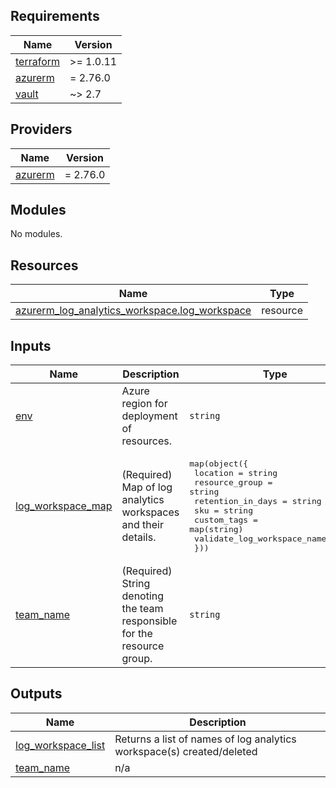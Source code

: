 <!-- BEGIN_TF_DOCS -->
## Requirements

| Name | Version |
|------|---------|
| <a name="requirement_terraform"></a> [terraform](#requirement\_terraform) | >= 1.0.11 |
| <a name="requirement_azurerm"></a> [azurerm](#requirement\_azurerm) | = 2.76.0 |
| <a name="requirement_vault"></a> [vault](#requirement\_vault) | ~> 2.7 |

## Providers

| Name | Version |
|------|---------|
| <a name="provider_azurerm"></a> [azurerm](#provider\_azurerm) | = 2.76.0 |

## Modules

No modules.

## Resources

| Name | Type |
|------|------|
| [azurerm_log_analytics_workspace.log_workspace](https://registry.terraform.io/providers/hashicorp/azurerm/2.76.0/docs/resources/log_analytics_workspace) | resource |

## Inputs

| Name | Description | Type | Default | Required |
|------|-------------|------|---------|:--------:|
| <a name="input_env"></a> [env](#input\_env) | Azure region for deployment of resources. | `string` | `"dev"` | no |
| <a name="input_log_workspace_map"></a> [log\_workspace\_map](#input\_log\_workspace\_map) | (Required) Map of log analytics workspaces and their details. | <pre>map(object({<br>    location                    = string<br>    resource_group              = string<br>    retention_in_days           = string<br>    sku                         = string<br>    custom_tags                 = map(string)<br>    validate_log_workspace_name = bool<br>  }))</pre> | n/a | yes |
| <a name="input_team_name"></a> [team\_name](#input\_team\_name) | (Required) String denoting the team responsible for the resource group. | `string` | n/a | yes |

## Outputs

| Name | Description |
|------|-------------|
| <a name="output_log_workspace_list"></a> [log\_workspace\_list](#output\_log\_workspace\_list) | Returns a list of names of log analytics workspace(s) created/deleted |
| <a name="output_team_name"></a> [team\_name](#output\_team\_name) | n/a |
<!-- END_TF_DOCS -->